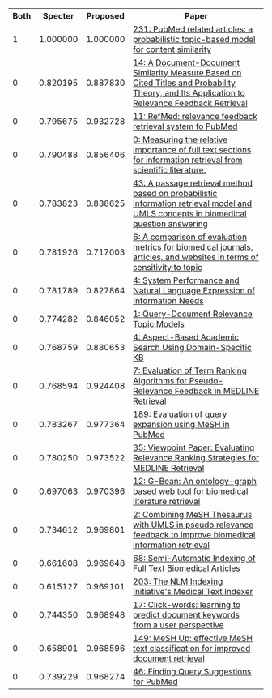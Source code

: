 <html><table><tr>
<th>Both</th>
<th>Specter</th>
<th>Proposed</th>
<th>Paper</th>
</tr>
<tr>
<td>1</td>
<td>1.000000</td>
<td>1.000000</td>
<td><a href="https://www.semanticscholar.org/paper/cc7a4028a405ac4a310e872240b07113ffdd4197">231: PubMed related articles: a probabilistic topic-based model for content similarity</a></td>
</tr>
<tr>
<td>0</td>
<td>0.820195</td>
<td>0.887830</td>
<td><a href="https://www.semanticscholar.org/paper/dce4e83b07b447387071e9db9ca7f562d116561a">14: A Document-Document Similarity Measure Based on Cited Titles and Probability Theory, and Its Application to Relevance Feedback Retrieval</a></td>
</tr>
<tr>
<td>0</td>
<td>0.795675</td>
<td>0.932728</td>
<td><a href="https://www.semanticscholar.org/paper/8fd82741a7b12ff95feac271922bf2e4fc1686a4">11: RefMed: relevance feedback retrieval system fo PubMed</a></td>
</tr>
<tr>
<td>0</td>
<td>0.790488</td>
<td>0.856406</td>
<td><a href="https://www.semanticscholar.org/paper/27c12b8d9cfe4e88e513a53e620094e3a87a6ab2">0: Measuring the relative importance of full text sections for information retrieval from scientific literature.</a></td>
</tr>
<tr>
<td>0</td>
<td>0.783823</td>
<td>0.838625</td>
<td><a href="https://www.semanticscholar.org/paper/42a6f127316b6d5e2896d4769289aac8d9a2e1f3">43: A passage retrieval method based on probabilistic information retrieval model and UMLS concepts in biomedical question answering</a></td>
</tr>
<tr>
<td>0</td>
<td>0.781926</td>
<td>0.717003</td>
<td><a href="https://www.semanticscholar.org/paper/919684cdb5421400b3d9e7ca02b34c2b86783edc">6: A comparison of evaluation metrics for biomedical journals, articles, and websites in terms of sensitivity to topic</a></td>
</tr>
<tr>
<td>0</td>
<td>0.781789</td>
<td>0.827864</td>
<td><a href="https://www.semanticscholar.org/paper/365076c3ee5918382fd61b00ec8f2d996ebbbddc">4: System Performance and Natural Language Expression of Information Needs</a></td>
</tr>
<tr>
<td>0</td>
<td>0.774282</td>
<td>0.846052</td>
<td><a href="https://www.semanticscholar.org/paper/801e1c9aa6a826eddccca21d72cb87b7b656109e">1: Query-Document Relevance Topic Models</a></td>
</tr>
<tr>
<td>0</td>
<td>0.768759</td>
<td>0.880653</td>
<td><a href="https://www.semanticscholar.org/paper/5f2440c0b18a8e0d5b0a994087e752c19f82bbc7">4: Aspect-Based Academic Search Using Domain-Specific KB</a></td>
</tr>
<tr>
<td>0</td>
<td>0.768594</td>
<td>0.924408</td>
<td><a href="https://www.semanticscholar.org/paper/99c7c15cf549e15e28a50bddfc72d806adbfcc85">7: Evaluation of Term Ranking Algorithms for Pseudo-Relevance Feedback in MEDLINE Retrieval</a></td>
</tr>
<tr>
<td>0</td>
<td>0.783267</td>
<td>0.977364</td>
<td><a href="https://www.semanticscholar.org/paper/02917d495f20d676ef500ed9eebf93b128bfb1fe">189: Evaluation of query expansion using MeSH in PubMed</a></td>
</tr>
<tr>
<td>0</td>
<td>0.780250</td>
<td>0.973522</td>
<td><a href="https://www.semanticscholar.org/paper/bebcff7df619d5a8ee03ddd2851825dd77010fdc">35: Viewpoint Paper: Evaluating Relevance Ranking Strategies for MEDLINE Retrieval</a></td>
</tr>
<tr>
<td>0</td>
<td>0.697063</td>
<td>0.970396</td>
<td><a href="https://www.semanticscholar.org/paper/c8d591aa7f662fd432c6ff3bf400c3d766570ff6">12: G-Bean: An ontology-graph based web tool for biomedical literature retrieval</a></td>
</tr>
<tr>
<td>0</td>
<td>0.734612</td>
<td>0.969801</td>
<td><a href="https://www.semanticscholar.org/paper/145d0a17ea72e816d8c75ae7744147e36fb4222c">2: Combining MeSH Thesaurus with UMLS in pseudo relevance feedback to improve biomedical information retrieval</a></td>
</tr>
<tr>
<td>0</td>
<td>0.661608</td>
<td>0.969648</td>
<td><a href="https://www.semanticscholar.org/paper/308fd8ed89e18bf527f56b7030b239bb6071cc49">68: Semi-Automatic Indexing of Full Text Biomedical Articles</a></td>
</tr>
<tr>
<td>0</td>
<td>0.615127</td>
<td>0.969101</td>
<td><a href="https://www.semanticscholar.org/paper/47ac91cef4607aa5dad7afa2727e97a89428114a">203: The NLM Indexing Initiative's Medical Text Indexer</a></td>
</tr>
<tr>
<td>0</td>
<td>0.744350</td>
<td>0.968948</td>
<td><a href="https://www.semanticscholar.org/paper/09cd5315ad5633c4ee4ef5f3a7193df736510dd2">17: Click-words: learning to predict document keywords from a user perspective</a></td>
</tr>
<tr>
<td>0</td>
<td>0.658901</td>
<td>0.968596</td>
<td><a href="https://www.semanticscholar.org/paper/b0b31c242318ba1211a19c867a596679b60bf563">149: MeSH Up: effective MeSH text classification for improved document retrieval</a></td>
</tr>
<tr>
<td>0</td>
<td>0.739229</td>
<td>0.968274</td>
<td><a href="https://www.semanticscholar.org/paper/9a5ee9b44066ab0831e6d4314e01754630820bf3">46: Finding Query Suggestions for PubMed</a></td>
</tr>
</table></html>
